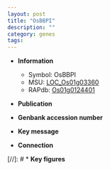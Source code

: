 ```yaml
---
layout: post
title: "OsBBPI"
description: ""
category: genes
tags: 
---
```


* **Information**  
    + Symbol: OsBBPI  
    + MSU: [LOC_Os01g03360](http://rice.uga.edu/cgi-bin/ORF_infopage.cgi?orf=LOC_Os01g03360)  
    + RAPdb: [Os01g0124401](http://rapdb.dna.affrc.go.jp/viewer/gbrowse_details/irgsp1?name=Os01g0124401)  

* **Publication**  

* **Genbank accession number**  

* **Key message**  

* **Connection**  

[//]: # * **Key figures**  


